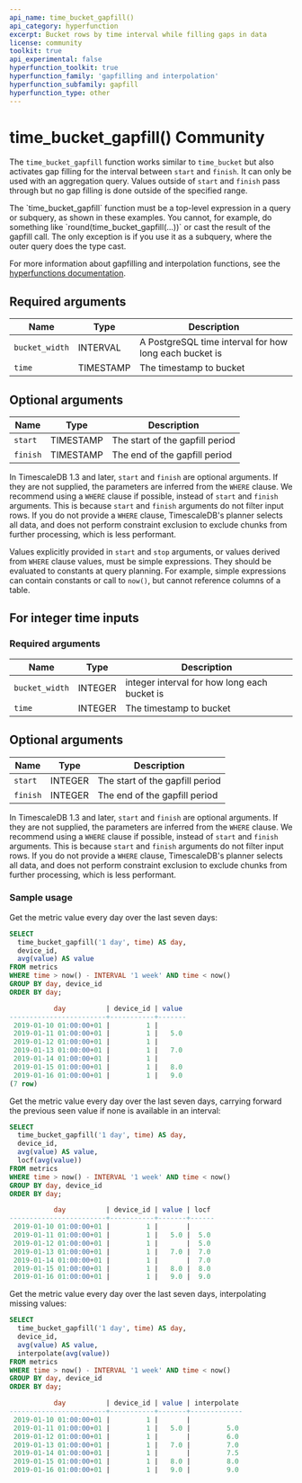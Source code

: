 ```yaml
---
api_name: time_bucket_gapfill()
api_category: hyperfunction
excerpt: Bucket rows by time interval while filling gaps in data
license: community
toolkit: true
api_experimental: false
hyperfunction_toolkit: true
hyperfunction_family: 'gapfilling and interpolation'
hyperfunction_subfamily: gapfill
hyperfunction_type: other
---
```


# time_bucket_gapfill() <tag type="community">Community</tag>
The `time_bucket_gapfill` function works similar to `time_bucket` but also
activates gap filling for the interval between `start` and `finish`. It can only
be used with an aggregation query. Values outside of `start` and `finish` pass
through but no gap filling is done outside of the specified range.

<highlight type="important">
The `time_bucket_gapfill` function must be a top-level expression in a query or
subquery, as shown in these examples. You cannot, for example, do something like
`round(time_bucket_gapfill(...))` or cast the result of the gapfill call. The
only exception is if you use it as a subquery, where the outer query does the
type cast.
</highlight>

For more information about gapfilling and interpolation functions, see the
[hyperfunctions documentation][hyperfunctions-gapfilling].

## Required arguments

|Name|Type|Description|
|-|-|-|
|`bucket_width`|INTERVAL|A PostgreSQL time interval for how long each bucket is|
|`time`|TIMESTAMP|The timestamp to bucket|

## Optional arguments

|Name|Type|Description|
|-|-|-|
|`start`|TIMESTAMP|The start of the gapfill period|
|`finish`|TIMESTAMP|The end of the gapfill period|

In TimescaleDB 1.3 and later, `start` and `finish` are optional arguments. If
they are not supplied, the parameters are inferred from the `WHERE` clause. We
recommend using a `WHERE` clause if possible, instead of `start` and `finish`
arguments. This is because `start` and `finish` arguments do not filter input
rows. If you do not provide a `WHERE` clause, TimescaleDB's planner selects all
data, and does not perform constraint exclusion to exclude chunks from further
processing, which is less performant.

Values explicitly provided in `start` and `stop` arguments, or values derived
from `WHERE` clause values, must be simple expressions. They should be evaluated
to constants at query planning. For example, simple expressions can contain
constants or call to `now()`, but cannot reference columns of a table.

## For integer time inputs

### Required arguments

|Name|Type|Description|
|-|-|-|
|`bucket_width`|INTEGER|integer interval for how long each bucket is|
|`time`|INTEGER|The timestamp to bucket|

## Optional arguments

|Name|Type|Description|
|-|-|-|
|`start`|INTEGER|The start of the gapfill period|
|`finish`|INTEGER|The end of the gapfill period|

In TimescaleDB 1.3 and later, `start` and `finish` are optional arguments. If
they are not supplied, the parameters are inferred from the `WHERE` clause. We
recommend using a `WHERE` clause if possible, instead of `start` and `finish`
arguments. This is because `start` and `finish` arguments do not filter input
rows. If you do not provide a `WHERE` clause, TimescaleDB's planner selects all
data, and does not perform constraint exclusion to exclude chunks from further
processing, which is less performant.

### Sample usage
Get the metric value every day over the last seven days:
```sql
SELECT
  time_bucket_gapfill('1 day', time) AS day,
  device_id,
  avg(value) AS value
FROM metrics
WHERE time > now() - INTERVAL '1 week' AND time < now()
GROUP BY day, device_id
ORDER BY day;

           day          | device_id | value
------------------------+-----------+-------
 2019-01-10 01:00:00+01 |         1 |
 2019-01-11 01:00:00+01 |         1 |   5.0
 2019-01-12 01:00:00+01 |         1 |
 2019-01-13 01:00:00+01 |         1 |   7.0
 2019-01-14 01:00:00+01 |         1 |
 2019-01-15 01:00:00+01 |         1 |   8.0
 2019-01-16 01:00:00+01 |         1 |   9.0
(7 row)
```

Get the metric value every day over the last seven days, carrying forward the
previous seen value if none is available in an interval:
```sql
SELECT
  time_bucket_gapfill('1 day', time) AS day,
  device_id,
  avg(value) AS value,
  locf(avg(value))
FROM metrics
WHERE time > now() - INTERVAL '1 week' AND time < now()
GROUP BY day, device_id
ORDER BY day;

           day          | device_id | value | locf
------------------------+-----------+-------+------
 2019-01-10 01:00:00+01 |         1 |       |
 2019-01-11 01:00:00+01 |         1 |   5.0 |  5.0
 2019-01-12 01:00:00+01 |         1 |       |  5.0
 2019-01-13 01:00:00+01 |         1 |   7.0 |  7.0
 2019-01-14 01:00:00+01 |         1 |       |  7.0
 2019-01-15 01:00:00+01 |         1 |   8.0 |  8.0
 2019-01-16 01:00:00+01 |         1 |   9.0 |  9.0
```

Get the metric value every day over the last seven days, interpolating missing
values:
```sql
SELECT
  time_bucket_gapfill('1 day', time) AS day,
  device_id,
  avg(value) AS value,
  interpolate(avg(value))
FROM metrics
WHERE time > now() - INTERVAL '1 week' AND time < now()
GROUP BY day, device_id
ORDER BY day;

           day          | device_id | value | interpolate
------------------------+-----------+-------+-------------
 2019-01-10 01:00:00+01 |         1 |       |
 2019-01-11 01:00:00+01 |         1 |   5.0 |         5.0
 2019-01-12 01:00:00+01 |         1 |       |         6.0
 2019-01-13 01:00:00+01 |         1 |   7.0 |         7.0
 2019-01-14 01:00:00+01 |         1 |       |         7.5
 2019-01-15 01:00:00+01 |         1 |   8.0 |         8.0
 2019-01-16 01:00:00+01 |         1 |   9.0 |         9.0
```


[hyperfunctions-gapfilling]: timescaledb/:currentVersion:/how-to-guides/hyperfunctions/gapfilling-interpolation/
